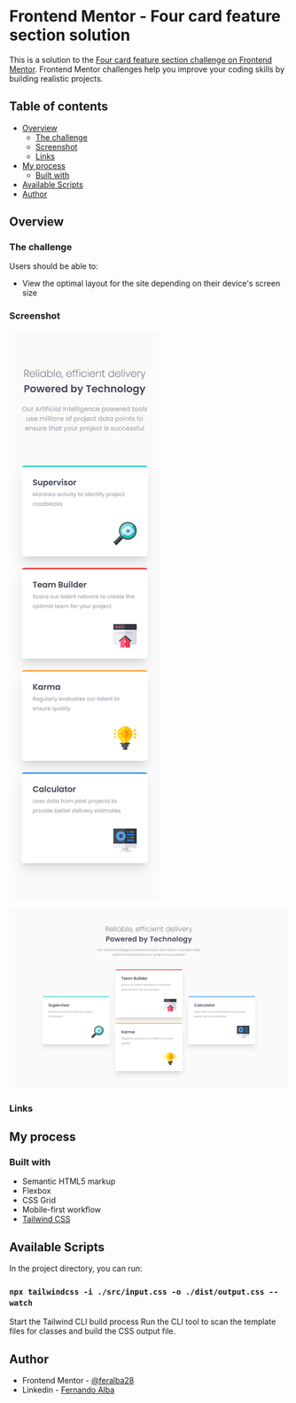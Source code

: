 # Frontend Mentor - Four card feature section solution

This is a solution to the [Four card feature section challenge on Frontend Mentor](https://www.frontendmentor.io/challenges/four-card-feature-section-weK1eFYK). Frontend Mentor challenges help you improve your coding skills by building realistic projects.

## Table of contents

- [Overview](#overview)
  - [The challenge](#the-challenge)
  - [Screenshot](#screenshot)
  - [Links](#links)
- [My process](#my-process)
  - [Built with](#built-with)
- [Available Scripts](#available-scripts)
- [Author](#author)

## Overview

### The challenge

Users should be able to:

- View the optimal layout for the site depending on their device's screen size

### Screenshot

![Screenshot Mobile](./screenshots/mobile.png)

![Screenshot Desktop](./screenshots/desktop.png)

### Links

<!-- - [Solution URL](https://your-solution-url.com)
- [Live Site UR](https://your-live-site-url.com) -->

## My process

### Built with

- Semantic HTML5 markup
- Flexbox
- CSS Grid
- Mobile-first workflow
- [Tailwind CSS](https://tailwindcss.com/)

## Available Scripts

In the project directory, you can run:

### `npx tailwindcss -i ./src/input.css -o ./dist/output.css --watch`

Start the Tailwind CLI build process
Run the CLI tool to scan the template files for classes and build the CSS output file.

## Author

- Frontend Mentor - [@feralba28](https://www.frontendmentor.io/profile/feralba28)
- Linkedin - [Fernando Alba](https://www.linkedin.com/in/alba-fernando/)
